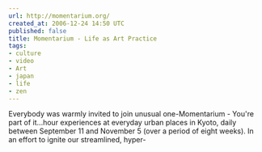 ```yaml
---
url: http://momentarium.org/
created_at: 2006-12-24 14:50 UTC
published: false
title: Momentarium - Life as Art Practice
tags:
- culture
- video
- Art
- japan
- life
- zen
---
```


Everybody was warmly invited to join unusual one-Momentarium - You're part of it...hour experiences at everyday urban places in Kyoto, daily between September 11 and November 5 (over a period of eight weeks). In an effort to ignite our streamlined, hyper-
